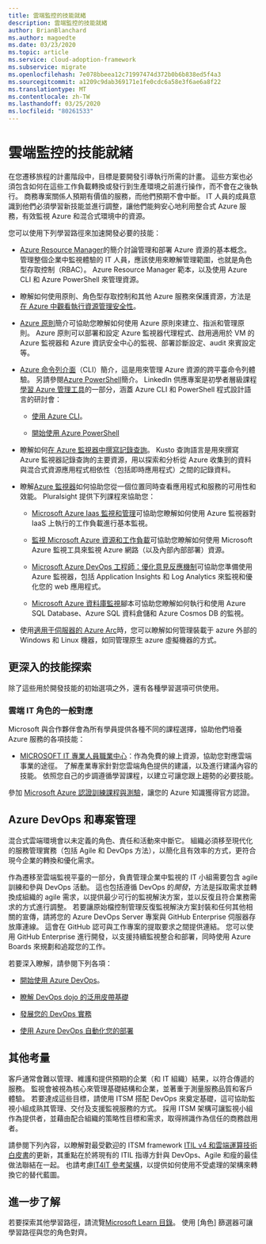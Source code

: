 ```yaml
---
title: 雲端監控的技能就緒
description: 雲端監控的技能就緒
author: BrianBlanchard
ms.author: magoedte
ms.date: 03/23/2020
ms.topic: article
ms.service: cloud-adoption-framework
ms.subservice: migrate
ms.openlocfilehash: 7e078bbeea12c71997474d372b0b6b838ed5f4a3
ms.sourcegitcommit: a1209c9dab369171e1fe0cdc6a58e3f6ae6a8f22
ms.translationtype: MT
ms.contentlocale: zh-TW
ms.lasthandoff: 03/25/2020
ms.locfileid: "80261533"
---
```

# <a name="skills-readiness-for-cloud-monitoring"></a>雲端監控的技能就緒

在您遷移旅程的計畫階段中，目標是要開發引導執行所需的計畫。 這些方案也必須包含如何在這些工作負載轉換或發行到生產環境之前進行操作，而不會在之後執行。 商務專案關係人預期有價值的服務，而他們預期不會中斷。 IT 人員的成員意識到他們必須學習新技能並進行調整，讓他們能夠安心地利用整合式 Azure 服務，有效監視 Azure 和混合式環境中的資源。 

您可以使用下列學習路徑來加速開發必要的技能：

- [Azure Resource Manager](https://docs.microsoft.com/azure/azure-resource-manager/management/overview)的簡介討論管理和部署 Azure 資源的基本概念。 管理整個企業中監視體驗的 IT 人員，應該使用來瞭解管理範圍，也就是角色型存取控制（RBAC）。 Azure Resource Manager 範本，以及使用 Azure CLI 和 Azure PowerShell 來管理資源。

- 瞭解如何使用原則、角色型存取控制和其他 Azure 服務來保護資源，方法是[在 Azure 中觀看執行資源管理安全性](https://docs.microsoft.com//learn/paths/implement-resource-mgmt-security/)。 

- [Azure 原則](https://docs.microsoft.com/azure/governance/policy/overview)簡介可協助您瞭解如何使用 Azure 原則來建立、指派和管理原則。 Azure 原則可以部署和設定 Azure 監視器代理程式、啟用適用於 VM 的 Azure 監視器和 Azure 資訊安全中心的監視、部署診斷設定、audit 來賓設定等。

- [Azure 命令列介面](https://docs.microsoft.com/cli/azure/get-started-with-azure-cli?view=azure-cli-latest)（CLI）簡介，這是用來管理 Azure 資源的跨平臺命令列體驗。 另請參閱[Azure PowerShell](https://docs.microsoft.com/powershell/azure/?view=azps-3.6.1)簡介。 LinkedIn 供應專案是初學者層級課程[學習 Azure 管理工具](https://www.linkedin.com/learning/learning-azure-management-tools)的一部分，涵蓋 Azure CLI 和 PowerShell 程式設計語言的研討會：

   - [使用 Azure CLI](https://www.linkedin.com/learning/learning-azure-management-tools/use-the-azure-cli)。
   
   - [開始使用 Azure PowerShell](https://www.linkedin.com/learning/learning-azure-management-tools/understand-azure-powershell) 

- 瞭解如何[在 Azure 監視器中撰寫記錄查詢](https://docs.microsoft.com/azure/azure-monitor/log-query/get-started-queries)。  Kusto 查詢語言是用來撰寫 Azure 監視器記錄查詢的主要資源，用以探索和分析從 Azure 收集到的資料與混合式資源應用程式相依性（包括即時應用程式）之間的記錄資料。

- 瞭解[Azure 監視器](https://docs.microsoft.com/azure/azure-monitor/overview)如何協助您從一個位置同時查看應用程式和服務的可用性和效能。 Pluralsight 提供下列課程來協助您：

   - [Microsoft Azure Iaas 監視和管理](https://www.pluralsight.com/courses/azure-iaas-monitoring-management-getting-started)可協助您瞭解如何使用 Azure 監視器對 IaaS 上執行的工作負載進行基本監視。

   - [監視 Microsoft Azure 資源和工作負載](https://www.pluralsight.com/courses/microsoft-azure-resources-workloads-monitoring)可協助您瞭解如何使用 Microsoft Azure 監視工具來監視 Azure 網路（以及內部內部部署）資源。

   - [Microsoft Azure DevOps 工程師：優化意見反應機制](https://www.pluralsight.com/courses/microsoft-azure-optimize-feedback-mechanisms)可協助您準備使用 Azure 監視器，包括 Application Insights 和 Log Analytics 來監視和優化您的 web 應用程式。

   - [Microsoft Azure 資料庫監視](https://www.pluralsight.com/courses/microsoft-azure-database-playbook-monitoring)腳本可協助您瞭解如何執行和使用 Azure SQL Database、Azure SQL 資料倉儲和 Azure Cosmos DB 的監視。

- 使用[適用于伺服器的 Azure Arc](https://docs.microsoft.com/azure/azure-arc/servers/overview)時，您可以瞭解如何管理裝載于 azure 外部的 Windows 和 Linux 機器，如同管理原生 azure 虛擬機器的方式。

## <a name="deeper-skills-exploration"></a>更深入的技能探索

除了這些用於開發技能的初始選項之外，還有各種學習選項可供使用。

### <a name="typical-mappings-of-cloud-it-roles"></a>雲端 IT 角色的一般對應

Microsoft 與合作夥伴會為所有學員提供各種不同的課程選擇，協助他們培養 Azure 服務的各項技能：

- [MICROSOFT IT 專業人員職業中心](https://www.microsoft.com/itpro)：作為免費的線上資源，協助您對應雲端事業的途徑。 了解產業專家針對您雲端角色提供的建議，以及進行建議內容的技能。 依照您自己的步調遵循學習課程，以建立可讓您跟上趨勢的必要技能。

參加 [Microsoft Azure 認證訓練課程與測驗]( https://www.microsoft.com/learning/azure-certification.aspx)，讓您的 Azure 知識獲得官方認證。

## <a name="azure-devops-and-project-management"></a>Azure DevOps 和專案管理

混合式雲端環境會以未定義的角色、責任和活動來中斷它。 組織必須移至現代化的服務管理實務（包括 Agile 和 DevOps 方法），以簡化且有效率的方式，更符合現今企業的轉換和優化需求。 

作為遷移至雲端監視平臺的一部分，負責管理企業中監視的 IT 小組需要包含 agile 訓練和參與 DevOps 活動。 這也包括遵循 DevOps 的*開發*，方法是採取需求並轉換成組織的 agile 需求，以提供最少可行的監視解決方案，並以反復且符合業務需求的方式進行調整。 若要讓原始檔控制管理反復監視解決方案封裝和任何其他相關的宣傳，請將您的 Azure DevOps Server 專案與 GitHub Enterprise 伺服器存放庫連線。 這會在 GitHub 認可與工作專案的提取要求之間提供連結。 您可以使用 GitHub Enterprise 進行開發，以支援持續監視整合和部署，同時使用 Azure Boards 來規劃和追蹤您的工作。

若要深入瞭解，請參閱下列各項：

- [開始使用 Azure DevOps](https://docs.microsoft.com/learn/modules/get-started-with-devops/)。 

- [瞭解 DevOps dojo 的泛用皮帶基礎](https://docs.microsoft.com/learn/paths/devops-dojo-white-belt-foundation/)

- [發展您的 DevOps 實務](https://docs.microsoft.com/learn/paths/evolve-your-devops-practices/)

- [使用 Azure DevOps 自動化您的部署](https://docs.microsoft.com/learn/paths/automate-deployments-azure-devops/)

## <a name="other-considerations"></a>其他考量

客戶通常會難以管理、維護和提供預期的企業（和 IT 組織）結果，以符合傳遞的服務。 監視會被視為核心來管理基礎結構和企業，並著重于測量服務品質和客戶體驗。  若要達成這些目標，請使用 ITSM 搭配 DevOps 來奠定基礎，這可協助監視小組成熟其管理、交付及支援監視服務的方式。 採用 ITSM 架構可讓監視小組作為提供者，並藉由配合組織的策略性目標和需求，取得辨識作為信任的商務啟用者。

請參閱下列內容，以瞭解對最受歡迎的 ITSM framework [ITIL v4 和雲端運算技術白皮書](https://www.axelos.com/case-studies-and-white-papers/itil-4-and-the-cloud)的更新，其重點在於將現有的 ITIL 指導方針與 DevOps、Agile 和瘦的最佳做法聯結在一起。 也請考慮[IT4IT 參考架構](https://www.opengroup.org/it4it)，以提供如何使用不受處理的架構來轉換它的替代藍圖。

## <a name="learn-more"></a>進一步了解

若要探索其他學習路徑，請流覽[Microsoft Learn 目錄](https://docs.microsoft.com/learn/browse)。 使用 [角色] 篩選器可讓學習路徑與您的角色對齊。